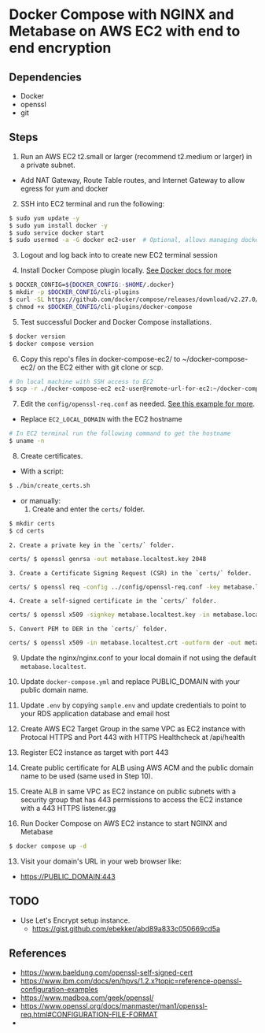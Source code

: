 # Docker Compose with NGINX and Metabase on AWS EC2 with end to end encryption

## Dependencies
- Docker
- openssl
- git

## Steps
1. Run an AWS EC2 t2.small or larger (recommend t2.medium or larger) in a private subnet.
  - Add NAT Gateway, Route Table routes, and Internet Gateway to allow egress for yum and docker

2. SSH into EC2 terminal and run the following:

```bash
$ sudo yum update -y
$ sudo yum install docker -y
$ sudo service docker start
$ sudo usermod -a -G docker ec2-user  # Optional, allows managing docker without sudo
```

3. Logout and log back into to create new EC2 terminal session

4. Install Docker Compose plugin locally. [See Docker docs for more](https://docs.docker.com/compose/install/linux/#install-the-plugin-manually)

```bash
$ DOCKER_CONFIG=${DOCKER_CONFIG:-$HOME/.docker}
$ mkdir -p $DOCKER_CONFIG/cli-plugins
$ curl -SL https://github.com/docker/compose/releases/download/v2.27.0/docker-compose-linux-x86_64 -o $DOCKER_CONFIG/cli-plugins/docker-compose
$ chmod +x $DOCKER_CONFIG/cli-plugins/docker-compose
```

5. Test successful Docker and Docker Compose installations.

```bash
$ docker version
$ docker compose version
```

6. Copy this repo's files in docker-compose-ec2/ to ~/docker-compose-ec2/ on the EC2 either with git clone or scp.

```bash
# On local machine with SSH access to EC2
$ scp -r ./docker-compose-ec2 ec2-user@remote-url-for-ec2:~/docker-compose-ec2
```

7. Edit the `config/openssl-req.conf` as needed. [See this example for more](https://www.openssl.org/docs/man1.1.1/man5/config.html).
  - Replace `EC2_LOCAL_DOMAIN` with the EC2 hostname
```bash
# In EC2 terminal run the following command to get the hostname
$ uname -n
````

8. Create certificates.

  - With a script:
```bash
$ ./bin/create_certs.sh
```

  - or manually:
    1. Create and enter the `certs/` folder.
```bash
$ mkdir certs
$ cd certs
```

    2. Create a private key in the `certs/` folder.
```bash
certs/ $ openssl genrsa -out metabase.localtest.key 2048
```

    3. Create a Certificate Signing Request (CSR) in the `certs/` folder.

```bash
certs/ $ openssl req -config ../config/openssl-req.conf -key metabase.localtest.key -new -out metabase.localtest.csr
```

    4. Create a self-signed certificate in the `certs/` folder.

```bash
certs/ $ openssl x509 -signkey metabase.localtest.key -in metabase.localtest.csr -req -days 365 -out metabase.localtest.crt
```

    5. Convert PEM to DER in the `certs/` folder.

```bash
certs/ $ openssl x509 -in metabase.localtest.crt -outform der -out metabase.localtest.der
```

9. Update the nginx/nginx.conf to your local domain if not using the default `metabase.localtest`.

10. Update `docker-compose.yml` and replace PUBLIC_DOMAIN with your public domain name.

11. Update `.env` by copying `sample.env` and update credentials to point to your RDS application database and email host

12. Create AWS EC2 Target Group in the same VPC as EC2 instance with Protocal HTTPS and Port 443 with HTTPS Healthcheck at /api/health

13. Register EC2 instance as target with port 443

14. Create public certificate for ALB using AWS ACM and the public domain name to be used (same used in Step 10).

15. Create ALB in same VPC as EC2 instance on public subnets with a security group that has 443 permissions to access the EC2 instance with a 443 HTTPS listener.gg

16. Run Docker Compose on AWS EC2 instance to start NGINX and Metabase
```bash
$ docker compose up -d
```

13. Visit your domain's URL in your web browser like:
- [https://PUBLIC_DOMAIN:443](https://PUBLIC_DOMAIN:443)



## TODO
- Use Let's Encrypt setup instance.
  - https://gist.github.com/ebekker/abd89a833c050669cd5a


## References
- https://www.baeldung.com/openssl-self-signed-cert
- https://www.ibm.com/docs/en/hpvs/1.2.x?topic=reference-openssl-configuration-examples
- https://www.madboa.com/geek/openssl/
- https://www.openssl.org/docs/manmaster/man1/openssl-req.html#CONFIGURATION-FILE-FORMAT
- 


